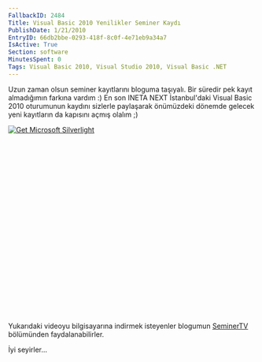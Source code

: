 ```yaml
---
FallbackID: 2484
Title: Visual Basic 2010 Yenilikler Seminer Kaydı
PublishDate: 1/21/2010
EntryID: 66db2bbe-0293-418f-8c0f-4e71eb9a34a7
IsActive: True
Section: software
MinutesSpent: 0
Tags: Visual Basic 2010, Visual Studio 2010, Visual Basic .NET
---
```

Uzun zaman olsun seminer kayıtlarını bloguma taşıyalı. Bir süredir pek
kayıt almadığımın farkına vardım :) En son INETA NEXT İstanbul'daki
Visual Basic 2010 oturumunun kaydını sizlerle paylaşarak önümüzdeki
dönemde gelecek yeni kayıtların da kapısını açmış olalım ;)

<div style="width:512px;height:384px;">

[![Get Microsoft
Silverlight](http://go2.microsoft.com/fwlink/?LinkId=108181)](http://go2.microsoft.com/fwlink/?LinkID=124807)

</div>

Yukarıdaki videoyu bilgisayarına indirmek isteyenler blogumun
[SeminerTV](http://daron.yondem.com/tr/formatpage.aspx?path=seminertv.format.html)
bölümünden faydalanabilirler.

İyi seyirler...


